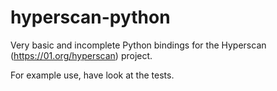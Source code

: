 # hyperscan-python

Very basic and incomplete Python bindings for the Hyperscan (https://01.org/hyperscan) project.

For example use, have look at the tests.

